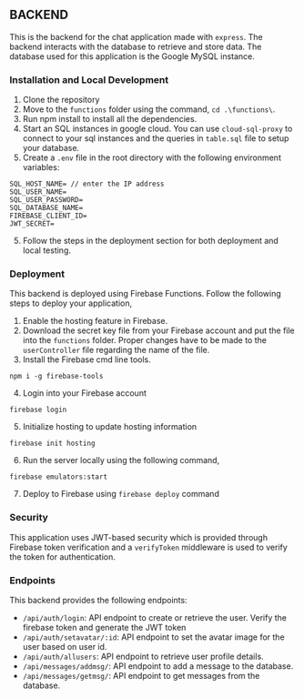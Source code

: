 ## BACKEND

This is the backend for the chat application made with `express`. The backend interacts with the database to retrieve and store data. The database used for this application is the Google MySQL instance.

### Installation and Local Development

1. Clone the repository
2. Move to the `functions` folder using the command, `cd .\functions\`.
3. Run npm install to install all the dependencies.
4. Start an SQL instances in google cloud. You can use `cloud-sql-proxy` to connect to your sql instances and the queries in `table.sql` file to setup your database.
5. Create a `.env` file in the root directory with the following environment variables:

```
SQL_HOST_NAME= // enter the IP address
SQL_USER_NAME=
SQL_USER_PASSWORD=
SQL_DATABASE_NAME=
FIREBASE_CLIENT_ID=
JWT_SECRET=
```

5. Follow the steps in the deployment section for both deployment and local testing.

### Deployment

This backend is deployed using Firebase Functions. Follow the following steps to deploy your application,

1. Enable the hosting feature in Firebase.
2. Download the secret key file from your Firebase account and put the file into the `functions` folder. Proper changes have to be made to the `userController` file regarding the name of the file.
3. Install the Firebase cmd line tools.

```
npm i -g firebase-tools
```

4. Login into your Firebase account

```
firebase login
```

5. Initialize hosting to update hosting information

```
firebase init hosting
```

6. Run the server locally using the following command,

```
firebase emulators:start
```

7. Deploy to Firebase using `firebase deploy` command

### Security

This application uses JWT-based security which is provided through Firebase token verification and a `verifyToken` middleware is used to verify the token for authentication.

### Endpoints

This backend provides the following endpoints:

- `/api/auth/login`: API endpoint to create or retrieve the user. Verify the firebase token and generate the JWT token
- `/api/auth/setavatar/:id`: API endpoint to set the avatar image for the user based on user id.
- `/api/auth/allusers`: API endpoint to retrieve user profile details.
- `/api/messages/addmsg/`: API endpoint to add a message to the database.
- `/api/messages/getmsg/`: API endpoint to get messages from the database.

